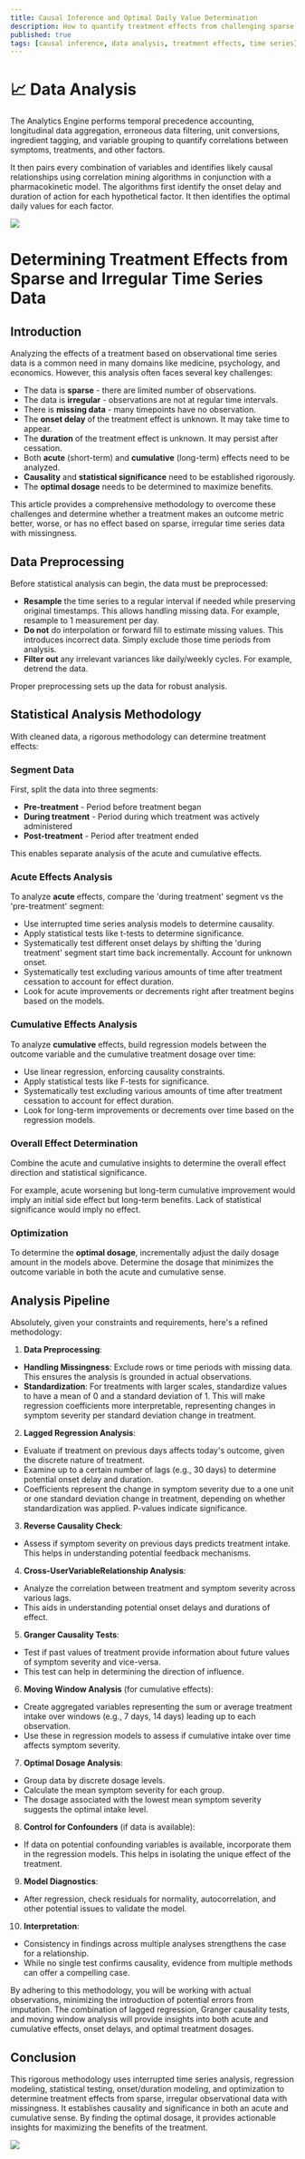 ```yaml
---
title: Causal Inference and Optimal Daily Value Determination
description: How to quantify treatment effects from challenging sparse, irregular time series data with missing values.
published: true
tags: [causal inference, data analysis, treatment effects, time series]
---
```


# 📈 Data Analysis

The Analytics Engine performs temporal precedence accounting, longitudinal data aggregation, erroneous data filtering, unit conversions, ingredient tagging, and variable grouping to quantify correlations between symptoms, treatments, and other factors.

It then pairs every combination of variables and identifies likely causal relationships using correlation mining algorithms in conjunction with a pharmacokinetic model.  The algorithms first identify the onset delay and duration of action for each hypothetical factor. It then identifies the optimal daily values for each factor.

![](data-analysis.png)

# Determining Treatment Effects from Sparse and Irregular Time Series Data

## Introduction

Analyzing the effects of a treatment based on observational time series data is a common need in many domains like medicine, psychology, and economics. However, this analysis often faces several key challenges:

- The data is **sparse** - there are limited number of observations.
- The data is **irregular** - observations are not at regular time intervals.
- There is **missing data** - many timepoints have no observation.
- The **onset delay** of the treatment effect is unknown. It may take time to appear.
- The **duration** of the treatment effect is unknown. It may persist after cessation.
- Both **acute** (short-term) and **cumulative** (long-term) effects need to be analyzed.
- **Causality** and **statistical significance** need to be established rigorously.
- The **optimal dosage** needs to be determined to maximize benefits.

This article provides a comprehensive methodology to overcome these challenges and determine whether a treatment makes an outcome metric better, worse, or has no effect based on sparse, irregular time series data with missingness.

## Data Preprocessing

Before statistical analysis can begin, the data must be preprocessed:

- **Resample** the time series to a regular interval if needed while preserving original timestamps. This allows handling missing data. For example, resample to 1 measurement per day.
- **Do not** do interpolation or forward fill to estimate missing values. This introduces incorrect data. Simply exclude those time periods from analysis.
- **Filter out** any irrelevant variances like daily/weekly cycles. For example, detrend the data.

Proper preprocessing sets up the data for robust analysis.

## Statistical Analysis Methodology

With cleaned data, a rigorous methodology can determine treatment effects:

### Segment Data
First, split the data into three segments:

- **Pre-treatment** - Period before treatment began
- **During treatment** - Period during which treatment was actively administered
- **Post-treatment** - Period after treatment ended

This enables separate analysis of the acute and cumulative effects.

### Acute Effects Analysis

To analyze **acute** effects, compare the 'during treatment' segment vs the 'pre-treatment' segment:

- Use interrupted time series analysis models to determine causality.
- Apply statistical tests like t-tests to determine significance.
- Systematically test different onset delays by shifting the 'during treatment' segment start time back incrementally. Account for unknown onset.
- Systematically test excluding various amounts of time after treatment cessation to account for effect duration.
- Look for acute improvements or decrements right after treatment begins based on the models.

### Cumulative Effects Analysis

To analyze **cumulative** effects, build regression models between the outcome variable and the cumulative treatment dosage over time:

- Use linear regression, enforcing causality constraints.
- Apply statistical tests like F-tests for significance.
- Systematically test excluding various amounts of time after treatment cessation to account for effect duration.
- Look for long-term improvements or decrements over time based on the regression models.

### Overall Effect Determination

Combine the acute and cumulative insights to determine the overall effect direction and statistical significance.

For example, acute worsening but long-term cumulative improvement would imply an initial side effect but long-term benefits. Lack of statistical significance would imply no effect.

### Optimization

To determine the **optimal dosage**, incrementally adjust the daily dosage amount in the models above. Determine the dosage that minimizes the outcome variable in both the acute and cumulative sense.

## Analysis Pipeline

Absolutely, given your constraints and requirements, here's a refined methodology:

1. **Data Preprocessing**:
  - **Handling Missingness**: Exclude rows or time periods with missing data. This ensures the analysis is grounded in actual observations.
  - **Standardization**: For treatments with larger scales, standardize values to have a mean of 0 and a standard deviation of 1. This will make regression coefficients more interpretable, representing changes in symptom severity per standard deviation change in treatment.

2. **Lagged Regression Analysis**:
  - Evaluate if treatment on previous days affects today's outcome, given the discrete nature of treatment.
  - Examine up to a certain number of lags (e.g., 30 days) to determine potential onset delay and duration.
  - Coefficients represent the change in symptom severity due to a one unit or one standard deviation change in treatment, depending on whether standardization was applied. P-values indicate significance.

3. **Reverse Causality Check**:
  - Assess if symptom severity on previous days predicts treatment intake. This helps in understanding potential feedback mechanisms.

4. **Cross-UserVariableRelationship Analysis**:
  - Analyze the correlation between treatment and symptom severity across various lags.
  - This aids in understanding potential onset delays and durations of effect.

5. **Granger Causality Tests**:
  - Test if past values of treatment provide information about future values of symptom severity and vice-versa.
  - This test can help in determining the direction of influence.

6. **Moving Window Analysis** (for cumulative effects):
  - Create aggregated variables representing the sum or average treatment intake over windows (e.g., 7 days, 14 days) leading up to each observation.
  - Use these in regression models to assess if cumulative intake over time affects symptom severity.

7. **Optimal Dosage Analysis**:
  - Group data by discrete dosage levels.
  - Calculate the mean symptom severity for each group.
  - The dosage associated with the lowest mean symptom severity suggests the optimal intake level.

8. **Control for Confounders** (if data is available):
  - If data on potential confounding variables is available, incorporate them in the regression models. This helps in isolating the unique effect of the treatment.

9. **Model Diagnostics**:
  - After regression, check residuals for normality, autocorrelation, and other potential issues to validate the model.

10. **Interpretation**:
  - Consistency in findings across multiple analyses strengthens the case for a relationship.
  - While no single test confirms causality, evidence from multiple methods can offer a compelling case.

By adhering to this methodology, you will be working with actual observations, minimizing the introduction of potential errors from imputation. The combination of lagged regression, Granger causality tests, and moving window analysis will provide insights into both acute and cumulative effects, onset delays, and optimal treatment dosages.

## Conclusion

This rigorous methodology uses interrupted time series analysis, regression modeling, statistical testing, onset/duration modeling, and optimization to determine treatment effects from sparse, irregular observational data with missingness. It establishes causality and significance in both an acute and cumulative sense. By finding the optimal dosage, it provides actionable insights for maximizing the benefits of the treatment.


![](discovery-scatterplots.png)
